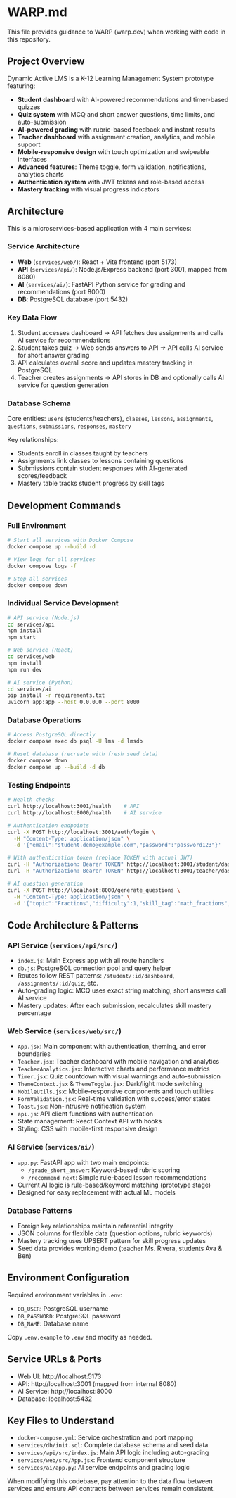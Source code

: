 # WARP.md

This file provides guidance to WARP (warp.dev) when working with code in this repository.

## Project Overview

Dynamic Active LMS is a K-12 Learning Management System prototype featuring:
- **Student dashboard** with AI-powered recommendations and timer-based quizzes
- **Quiz system** with MCQ and short answer questions, time limits, and auto-submission
- **AI-powered grading** with rubric-based feedback and instant results
- **Teacher dashboard** with assignment creation, analytics, and mobile support
- **Mobile-responsive design** with touch optimization and swipeable interfaces
- **Advanced features**: Theme toggle, form validation, notifications, analytics charts
- **Authentication system** with JWT tokens and role-based access
- **Mastery tracking** with visual progress indicators

## Architecture

This is a microservices-based application with 4 main services:

### Service Architecture
- **Web** (`services/web/`): React + Vite frontend (port 5173)
- **API** (`services/api/`): Node.js/Express backend (port 3001, mapped from 8080)
- **AI** (`services/ai/`): FastAPI Python service for grading and recommendations (port 8000)
- **DB**: PostgreSQL database (port 5432)

### Key Data Flow
1. Student accesses dashboard → API fetches due assignments and calls AI service for recommendations
2. Student takes quiz → Web sends answers to API → API calls AI service for short answer grading
3. API calculates overall score and updates mastery tracking in PostgreSQL
4. Teacher creates assignments → API stores in DB and optionally calls AI service for question generation

### Database Schema
Core entities: `users` (students/teachers), `classes`, `lessons`, `assignments`, `questions`, `submissions`, `responses`, `mastery`

Key relationships:
- Students enroll in classes taught by teachers
- Assignments link classes to lessons containing questions
- Submissions contain student responses with AI-generated scores/feedback
- Mastery table tracks student progress by skill tags

## Development Commands

### Full Environment
```bash
# Start all services with Docker Compose
docker compose up --build -d

# View logs for all services
docker compose logs -f

# Stop all services
docker compose down
```

### Individual Service Development
```bash
# API service (Node.js)
cd services/api
npm install
npm start

# Web service (React)
cd services/web  
npm install
npm run dev

# AI service (Python)
cd services/ai
pip install -r requirements.txt
uvicorn app:app --host 0.0.0.0 --port 8000
```

### Database Operations
```bash
# Access PostgreSQL directly
docker compose exec db psql -U lms -d lmsdb

# Reset database (recreate with fresh seed data)
docker compose down
docker compose up --build -d db
```

### Testing Endpoints
```bash
# Health checks
curl http://localhost:3001/health    # API
curl http://localhost:8000/health    # AI service

# Authentication endpoints
curl -X POST http://localhost:3001/auth/login \
  -H "Content-Type: application/json" \
  -d '{"email":"student.demo@example.com","password":"password123"}'

# With authentication token (replace TOKEN with actual JWT)
curl -H "Authorization: Bearer TOKEN" http://localhost:3001/student/dashboard
curl -H "Authorization: Bearer TOKEN" http://localhost:3001/teacher/dashboard

# AI question generation
curl -X POST http://localhost:8000/generate_questions \
  -H "Content-Type: application/json" \
  -d '{"topic":"Fractions","difficulty":1,"skill_tag":"math_fractions","num_questions":3}'
```

## Code Architecture & Patterns

### API Service (`services/api/src/`)
- `index.js`: Main Express app with all route handlers
- `db.js`: PostgreSQL connection pool and query helper
- Routes follow REST patterns: `/student/:id/dashboard`, `/assignments/:id/quiz`, etc.
- Auto-grading logic: MCQ uses exact string matching, short answers call AI service
- Mastery updates: After each submission, recalculates skill mastery percentage

### Web Service (`services/web/src/`)
- `App.jsx`: Main component with authentication, theming, and error boundaries
- `Teacher.jsx`: Teacher dashboard with mobile navigation and analytics
- `TeacherAnalytics.jsx`: Interactive charts and performance metrics
- `Timer.jsx`: Quiz countdown with visual warnings and auto-submission
- `ThemeContext.jsx` & `ThemeToggle.jsx`: Dark/light mode switching
- `MobileUtils.jsx`: Mobile-responsive components and touch utilities
- `FormValidation.jsx`: Real-time validation with success/error states
- `Toast.jsx`: Non-intrusive notification system
- `api.js`: API client functions with authentication
- State management: React Context API with hooks
- Styling: CSS with mobile-first responsive design

### AI Service (`services/ai/`)
- `app.py`: FastAPI app with two main endpoints:
  - `/grade_short_answer`: Keyword-based rubric scoring
  - `/recommend_next`: Simple rule-based lesson recommendations
- Current AI logic is rule-based/keyword matching (prototype stage)
- Designed for easy replacement with actual ML models

### Database Patterns
- Foreign key relationships maintain referential integrity  
- JSON columns for flexible data (question options, rubric keywords)
- Mastery tracking uses UPSERT pattern for skill progress updates
- Seed data provides working demo (teacher Ms. Rivera, students Ava & Ben)

## Environment Configuration

Required environment variables in `.env`:
- `DB_USER`: PostgreSQL username
- `DB_PASSWORD`: PostgreSQL password  
- `DB_NAME`: Database name

Copy `.env.example` to `.env` and modify as needed.

## Service URLs & Ports
- Web UI: http://localhost:5173
- API: http://localhost:3001 (mapped from internal 8080)
- AI Service: http://localhost:8000  
- Database: localhost:5432

## Key Files to Understand
- `docker-compose.yml`: Service orchestration and port mapping
- `services/db/init.sql`: Complete database schema and seed data
- `services/api/src/index.js`: Main API logic including auto-grading
- `services/web/src/App.jsx`: Frontend component structure
- `services/ai/app.py`: AI service endpoints and grading logic

When modifying this codebase, pay attention to the data flow between services and ensure API contracts between services remain consistent.
